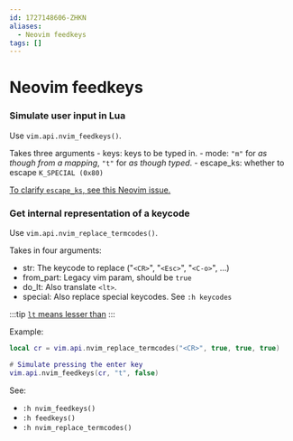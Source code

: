 ```yaml
---
id: 1727148606-ZHKN
aliases:
  - Neovim feedkeys
tags: []
---
```


# Neovim feedkeys

### Simulate user input in Lua

Use `vim.api.nvim_feedkeys()`.

Takes three arguments - keys: keys to be typed in. - mode: `"m"` for _as though from a mapping_, `"t"` for _as though typed_. - escape_ks: whether to escape `K_SPECIAL (0x80)`

[To clarify `escape_ks`, see this Neovim issue.](https://github.com/neovim/neovim/issues/12297)

### Get internal representation of a keycode

Use `vim.api.nvim_replace_termcodes()`.

Takes in four arguments:

- str: The keycode to replace ("`<CR>`", "`<Esc>`", "`<C-o>`", ...)
- from_part: Legacy vim param, should be `true`
- do_lt: Also translate `<lt>`.
- special: Also replace special keycodes. See `:h keycodes`

:::tip
[`lt` means lesser than](https://neovim.io/doc/user/intro.html#%3Clt%3E)
:::

Example:

```lua
local cr = vim.api.nvim_replace_termcodes("<CR>", true, true, true)

# Simulate pressing the enter key
vim.api.nvim_feedkeys(cr, "t", false)
```

See:

- `:h nvim_feedkeys()`
- `:h feedkeys()`
- `:h nvim_replace_termcodes()`
